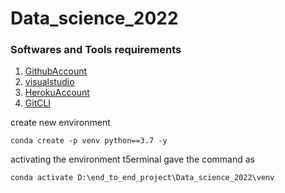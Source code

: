 # Data_science_2022
### Softwares and Tools requirements ###
1. [GithubAccount](https://github.com/)
2. [visualstudio](https://code.visualstudio.com/)
3. [HerokuAccount](https:heroku.com/)
4. [GitCLI](https://git-scm.com/book/en/v2/Getting-Started-The-Command-Line)

create new environment

```
conda create -p venv python==3.7 -y
```
activating the environment t5erminal gave the command as 

```
conda activate D:\end_to_end_project\Data_science_2022\venv
```
